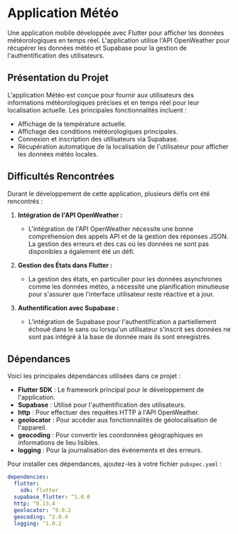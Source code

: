 # Application Météo

Une application mobile développée avec Flutter pour afficher les données météorologiques en temps réel. L'application utilise l'API OpenWeather pour récupérer les données météo et Supabase pour la gestion de l'authentification des utilisateurs.

## Présentation du Projet

L'application Météo est conçue pour fournir aux utilisateurs des informations météorologiques précises et en temps réel pour leur localisation actuelle. Les principales fonctionnalités incluent :

- Affichage de la température actuelle.
- Affichage des conditions météorologiques principales.
- Connexion et inscription des utilisateurs via Supabase.
- Récupération automatique de la localisation de l'utilisateur pour afficher les données météo locales.

## Difficultés Rencontrées

Durant le développement de cette application, plusieurs défis ont été rencontrés :


1. **Intégration de l'API OpenWeather :**
   - L'intégration de l'API OpenWeather nécessite une bonne compréhension des appels API et de la gestion des réponses JSON. La gestion des erreurs et des cas où les données ne sont pas disponibles a également été un défi.

2. **Gestion des États dans Flutter :**
   - La gestion des états, en particulier pour les données asynchrones comme les données météo, a nécessité une planification minutieuse pour s'assurer que l'interface utilisateur reste réactive et à jour.

3. **Authentification avec Supabase :**
   - L'intégration de Supabase pour l'authentification a partiellement échoué dans le sans ou lorsqu'un utilisateur s'inscrit ses données ne sont pas intégré à la base de donnée mais ils sont enregistrés.

## Dépendances

Voici les principales dépendances utilisées dans ce projet :

- **Flutter SDK** : Le framework principal pour le développement de l'application.
- **Supabase** : Utilisé pour l'authentification des utilisateurs.
- **http** : Pour effectuer des requêtes HTTP à l'API OpenWeather.
- **geolocator** : Pour accéder aux fonctionnalités de géolocalisation de l'appareil.
- **geocoding** : Pour convertir les coordonnées géographiques en informations de lieu lisibles.
- **logging** : Pour la journalisation des événements et des erreurs.

Pour installer ces dépendances, ajoutez-les à votre fichier `pubspec.yaml` :

```yaml
dependencies:
  flutter:
    sdk: flutter
  supabase_flutter: ^1.0.0
  http: ^0.13.4
  geolocator: ^9.0.2
  geocoding: ^2.0.4
  logging: ^1.0.2
```